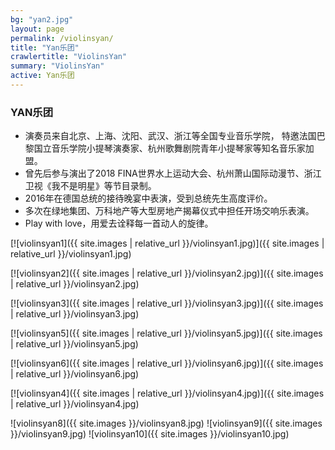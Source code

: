 ```yaml
---
bg: "yan2.jpg"
layout: page
permalink: /violinsyan/
title: "Yan乐团"
crawlertitle: "ViolinsYan"
summary: "ViolinsYan"
active: Yan乐团
---
```


### YAN乐团
- 演奏员来自北京、上海、沈阳、武汉、浙江等全国专业音乐学院， 特邀法国巴黎国立音乐学院小提琴演奏家、杭州歌舞剧院青年小提琴家等知名音乐家加盟。 
- 曾先后参与演出了2018 FINA世界水上运动大会、杭州萧山国际动漫节、浙江卫视《我不是明星》等节目录制。
- 2016年在德国总统的接待晚宴中表演，受到总统先生高度评价。 
- 多次在绿地集团、万科地产等大型房地产揭幕仪式中担任开场交响乐表演。
- Play with love，用爱去诠释每一首动人的旋律。


[![violinsyan1]({{ site.images | relative_url }}/violinsyan1.jpg)]({{ site.images | relative_url }}/violinsyan1.jpg)

[![violinsyan2]({{ site.images | relative_url }}/violinsyan2.jpg)]({{ site.images | relative_url }}/violinsyan2.jpg)

[![violinsyan3]({{ site.images | relative_url }}/violinsyan3.jpg)]({{ site.images | relative_url }}/violinsyan3.jpg)

[![violinsyan5]({{ site.images | relative_url }}/violinsyan5.jpg)]({{ site.images | relative_url }}/violinsyan5.jpg)

[![violinsyan6]({{ site.images | relative_url }}/violinsyan6.jpg)]({{ site.images | relative_url }}/violinsyan6.jpg)

[![violinsyan4]({{ site.images | relative_url }}/violinsyan4.jpg)]({{ site.images | relative_url }}/violinsyan4.jpg)

![violinsyan8]({{ site.images }}/violinsyan8.jpg)
![violinsyan9]({{ site.images }}/violinsyan9.jpg)
![violinsyan10]({{ site.images }}/violinsyan10.jpg)




